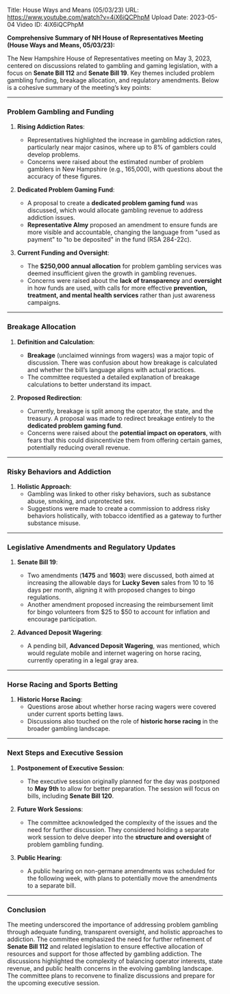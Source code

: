 Title: House Ways and Means (05/03/23)
URL: https://www.youtube.com/watch?v=4iX6iQCPhpM
Upload Date: 2023-05-04
Video ID: 4iX6iQCPhpM

**Comprehensive Summary of NH House of Representatives Meeting (House Ways and Means, 05/03/23):**

The New Hampshire House of Representatives meeting on May 3, 2023, centered on discussions related to gambling and gaming legislation, with a focus on **Senate Bill 112** and **Senate Bill 19**. Key themes included problem gambling funding, breakage allocation, and regulatory amendments. Below is a cohesive summary of the meeting’s key points:

---

### **Problem Gambling and Funding**
1. **Rising Addiction Rates**:  
   - Representatives highlighted the increase in gambling addiction rates, particularly near major casinos, where up to 8% of gamblers could develop problems.  
   - Concerns were raised about the estimated number of problem gamblers in New Hampshire (e.g., 165,000), with questions about the accuracy of these figures.  

2. **Dedicated Problem Gaming Fund**:  
   - A proposal to create a **dedicated problem gaming fund** was discussed, which would allocate gambling revenue to address addiction issues.  
   - **Representative Almy** proposed an amendment to ensure funds are more visible and accountable, changing the language from "used as payment" to "to be deposited" in the fund (RSA 284-22c).  

3. **Current Funding and Oversight**:  
   - The **$250,000 annual allocation** for problem gambling services was deemed insufficient given the growth in gambling revenues.  
   - Concerns were raised about the **lack of transparency** and **oversight** in how funds are used, with calls for more effective **prevention, treatment, and mental health services** rather than just awareness campaigns.  

---

### **Breakage Allocation**
1. **Definition and Calculation**:  
   - **Breakage** (unclaimed winnings from wagers) was a major topic of discussion. There was confusion about how breakage is calculated and whether the bill’s language aligns with actual practices.  
   - The committee requested a detailed explanation of breakage calculations to better understand its impact.  

2. **Proposed Redirection**:  
   - Currently, breakage is split among the operator, the state, and the treasury. A proposal was made to redirect breakage entirely to the **dedicated problem gaming fund**.  
   - Concerns were raised about the **potential impact on operators**, with fears that this could disincentivize them from offering certain games, potentially reducing overall revenue.  

---

### **Risky Behaviors and Addiction**
1. **Holistic Approach**:  
   - Gambling was linked to other risky behaviors, such as substance abuse, smoking, and unprotected sex.  
   - Suggestions were made to create a commission to address risky behaviors holistically, with tobacco identified as a gateway to further substance misuse.  

---

### **Legislative Amendments and Regulatory Updates**
1. **Senate Bill 19**:  
   - Two amendments (**1475** and **1603**) were discussed, both aimed at increasing the allowable days for **Lucky Seven** sales from 10 to 16 days per month, aligning it with proposed changes to bingo regulations.  
   - Another amendment proposed increasing the reimbursement limit for bingo volunteers from $25 to $50 to account for inflation and encourage participation.  

2. **Advanced Deposit Wagering**:  
   - A pending bill, **Advanced Deposit Wagering**, was mentioned, which would regulate mobile and internet wagering on horse racing, currently operating in a legal gray area.  

---

### **Horse Racing and Sports Betting**
1. **Historic Horse Racing**:  
   - Questions arose about whether horse racing wagers were covered under current sports betting laws.  
   - Discussions also touched on the role of **historic horse racing** in the broader gambling landscape.  

---

### **Next Steps and Executive Session**
1. **Postponement of Executive Session**:  
   - The executive session originally planned for the day was postponed to **May 9th** to allow for better preparation. The session will focus on bills, including **Senate Bill 120**.  

2. **Future Work Sessions**:  
   - The committee acknowledged the complexity of the issues and the need for further discussion. They considered holding a separate work session to delve deeper into the **structure and oversight** of problem gambling funding.  

3. **Public Hearing**:  
   - A public hearing on non-germane amendments was scheduled for the following week, with plans to potentially move the amendments to a separate bill.  

---

### **Conclusion**
The meeting underscored the importance of addressing problem gambling through adequate funding, transparent oversight, and holistic approaches to addiction. The committee emphasized the need for further refinement of **Senate Bill 112** and related legislation to ensure effective allocation of resources and support for those affected by gambling addiction. The discussions highlighted the complexity of balancing operator interests, state revenue, and public health concerns in the evolving gambling landscape. The committee plans to reconvene to finalize discussions and prepare for the upcoming executive session.